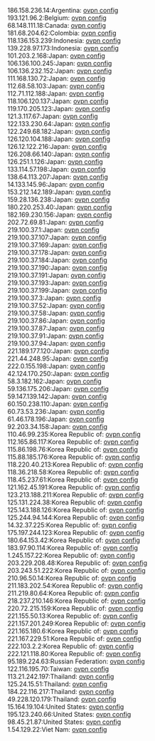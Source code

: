 186.158.236.14:Argentina: [ovpn config](vpn/186_158_236_14.ovpn)  
193.121.96.2:Belgium: [ovpn config](vpn/193_121_96_2.ovpn)  
68.148.111.18:Canada: [ovpn config](vpn/68_148_111_18.ovpn)  
181.68.204.62:Colombia: [ovpn config](vpn/181_68_204_62.ovpn)  
118.136.153.239:Indonesia: [ovpn config](vpn/118_136_153_239.ovpn)  
139.228.97.173:Indonesia: [ovpn config](vpn/139_228_97_173.ovpn)  
101.203.2.168:Japan: [ovpn config](vpn/101_203_2_168.ovpn)  
106.136.100.245:Japan: [ovpn config](vpn/106_136_100_245.ovpn)  
106.136.232.152:Japan: [ovpn config](vpn/106_136_232_152.ovpn)  
111.168.130.72:Japan: [ovpn config](vpn/111_168_130_72.ovpn)  
112.68.58.103:Japan: [ovpn config](vpn/112_68_58_103.ovpn)  
112.71.112.188:Japan: [ovpn config](vpn/112_71_112_188.ovpn)  
118.106.120.137:Japan: [ovpn config](vpn/118_106_120_137.ovpn)  
119.170.205.123:Japan: [ovpn config](vpn/119_170_205_123.ovpn)  
121.3.117.67:Japan: [ovpn config](vpn/121_3_117_67.ovpn)  
122.133.230.64:Japan: [ovpn config](vpn/122_133_230_64.ovpn)  
122.249.68.182:Japan: [ovpn config](vpn/122_249_68_182.ovpn)  
126.120.104.188:Japan: [ovpn config](vpn/126_120_104_188.ovpn)  
126.12.122.216:Japan: [ovpn config](vpn/126_12_122_216.ovpn)  
126.208.66.140:Japan: [ovpn config](vpn/126_208_66_140.ovpn)  
126.251.1.126:Japan: [ovpn config](vpn/126_251_1_126.ovpn)  
133.114.57.198:Japan: [ovpn config](vpn/133_114_57_198.ovpn)  
138.64.113.207:Japan: [ovpn config](vpn/138_64_113_207.ovpn)  
14.133.145.96:Japan: [ovpn config](vpn/14_133_145_96.ovpn)  
153.212.142.189:Japan: [ovpn config](vpn/153_212_142_189.ovpn)  
159.28.136.238:Japan: [ovpn config](vpn/159_28_136_238.ovpn)  
180.220.253.40:Japan: [ovpn config](vpn/180_220_253_40.ovpn)  
182.169.230.156:Japan: [ovpn config](vpn/182_169_230_156.ovpn)  
202.72.69.81:Japan: [ovpn config](vpn/202_72_69_81.ovpn)  
219.100.37.1:Japan: [ovpn config](vpn/219_100_37_1.ovpn)  
219.100.37.107:Japan: [ovpn config](vpn/219_100_37_107.ovpn)  
219.100.37.169:Japan: [ovpn config](vpn/219_100_37_169.ovpn)  
219.100.37.178:Japan: [ovpn config](vpn/219_100_37_178.ovpn)  
219.100.37.184:Japan: [ovpn config](vpn/219_100_37_184.ovpn)  
219.100.37.190:Japan: [ovpn config](vpn/219_100_37_190.ovpn)  
219.100.37.191:Japan: [ovpn config](vpn/219_100_37_191.ovpn)  
219.100.37.193:Japan: [ovpn config](vpn/219_100_37_193.ovpn)  
219.100.37.199:Japan: [ovpn config](vpn/219_100_37_199.ovpn)  
219.100.37.3:Japan: [ovpn config](vpn/219_100_37_3.ovpn)  
219.100.37.52:Japan: [ovpn config](vpn/219_100_37_52.ovpn)  
219.100.37.58:Japan: [ovpn config](vpn/219_100_37_58.ovpn)  
219.100.37.86:Japan: [ovpn config](vpn/219_100_37_86.ovpn)  
219.100.37.87:Japan: [ovpn config](vpn/219_100_37_87.ovpn)  
219.100.37.91:Japan: [ovpn config](vpn/219_100_37_91.ovpn)  
219.100.37.94:Japan: [ovpn config](vpn/219_100_37_94.ovpn)  
221.189.177.120:Japan: [ovpn config](vpn/221_189_177_120.ovpn)  
221.44.248.95:Japan: [ovpn config](vpn/221_44_248_95.ovpn)  
222.0.155.198:Japan: [ovpn config](vpn/222_0_155_198.ovpn)  
42.124.170.250:Japan: [ovpn config](vpn/42_124_170_250.ovpn)  
58.3.182.162:Japan: [ovpn config](vpn/58_3_182_162.ovpn)  
59.136.175.206:Japan: [ovpn config](vpn/59_136_175_206.ovpn)  
59.147.139.142:Japan: [ovpn config](vpn/59_147_139_142.ovpn)  
60.150.238.110:Japan: [ovpn config](vpn/60_150_238_110.ovpn)  
60.73.53.236:Japan: [ovpn config](vpn/60_73_53_236.ovpn)  
61.46.178.196:Japan: [ovpn config](vpn/61_46_178_196.ovpn)  
92.203.34.158:Japan: [ovpn config](vpn/92_203_34_158.ovpn)  
110.46.99.235:Korea Republic of: [ovpn config](vpn/110_46_99_235.ovpn)  
112.165.86.117:Korea Republic of: [ovpn config](vpn/112_165_86_117.ovpn)  
115.86.198.76:Korea Republic of: [ovpn config](vpn/115_86_198_76.ovpn)  
115.88.185.176:Korea Republic of: [ovpn config](vpn/115_88_185_176.ovpn)  
118.220.40.213:Korea Republic of: [ovpn config](vpn/118_220_40_213.ovpn)  
118.36.218.58:Korea Republic of: [ovpn config](vpn/118_36_218_58.ovpn)  
118.45.237.61:Korea Republic of: [ovpn config](vpn/118_45_237_61.ovpn)  
121.162.45.191:Korea Republic of: [ovpn config](vpn/121_162_45_191.ovpn)  
123.213.188.211:Korea Republic of: [ovpn config](vpn/123_213_188_211.ovpn)  
125.131.224.38:Korea Republic of: [ovpn config](vpn/125_131_224_38.ovpn)  
125.143.188.126:Korea Republic of: [ovpn config](vpn/125_143_188_126.ovpn)  
125.244.94.144:Korea Republic of: [ovpn config](vpn/125_244_94_144.ovpn)  
14.32.37.225:Korea Republic of: [ovpn config](vpn/14_32_37_225.ovpn)  
175.197.244.123:Korea Republic of: [ovpn config](vpn/175_197_244_123.ovpn)  
180.64.153.42:Korea Republic of: [ovpn config](vpn/180_64_153_42.ovpn)  
183.97.90.114:Korea Republic of: [ovpn config](vpn/183_97_90_114.ovpn)  
1.245.157.22:Korea Republic of: [ovpn config](vpn/1_245_157_22.ovpn)  
203.229.208.48:Korea Republic of: [ovpn config](vpn/203_229_208_48.ovpn)  
203.243.51.222:Korea Republic of: [ovpn config](vpn/203_243_51_222.ovpn)  
210.96.50.14:Korea Republic of: [ovpn config](vpn/210_96_50_14.ovpn)  
211.183.202.54:Korea Republic of: [ovpn config](vpn/211_183_202_54.ovpn)  
211.219.80.64:Korea Republic of: [ovpn config](vpn/211_219_80_64.ovpn)  
218.237.210.146:Korea Republic of: [ovpn config](vpn/218_237_210_146.ovpn)  
220.72.215.159:Korea Republic of: [ovpn config](vpn/220_72_215_159.ovpn)  
221.155.50.13:Korea Republic of: [ovpn config](vpn/221_155_50_13.ovpn)  
221.157.201.249:Korea Republic of: [ovpn config](vpn/221_157_201_249.ovpn)  
221.165.180.6:Korea Republic of: [ovpn config](vpn/221_165_180_6.ovpn)  
221.167.229.51:Korea Republic of: [ovpn config](vpn/221_167_229_51.ovpn)  
222.103.2.2:Korea Republic of: [ovpn config](vpn/222_103_2_2.ovpn)  
222.121.118.80:Korea Republic of: [ovpn config](vpn/222_121_118_80.ovpn)  
95.189.224.63:Russian Federation: [ovpn config](vpn/95_189_224_63.ovpn)  
122.116.195.70:Taiwan: [ovpn config](vpn/122_116_195_70.ovpn)  
113.21.242.197:Thailand: [ovpn config](vpn/113_21_242_197.ovpn)  
125.24.15.51:Thailand: [ovpn config](vpn/125_24_15_51.ovpn)  
184.22.116.217:Thailand: [ovpn config](vpn/184_22_116_217.ovpn)  
49.228.120.179:Thailand: [ovpn config](vpn/49_228_120_179.ovpn)  
15.164.19.104:United States: [ovpn config](vpn/15_164_19_104.ovpn)  
195.123.240.66:United States: [ovpn config](vpn/195_123_240_66.ovpn)  
98.45.21.87:United States: [ovpn config](vpn/98_45_21_87.ovpn)  
1.54.129.22:Viet Nam: [ovpn config](vpn/1_54_129_22.ovpn)  
